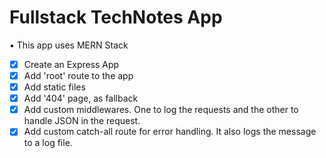 # Fullstack TechNotes App

• This app uses MERN Stack

- [x] Create an Express App
- [x] Add 'root' route to the app
- [x] Add static files
- [x] Add '404' page, as fallback
- [x] Add custom middlewares. One to log the requests and the other to handle JSON in the request.
- [x] Add custom catch-all route for error handling. It also logs the message to a log file.
